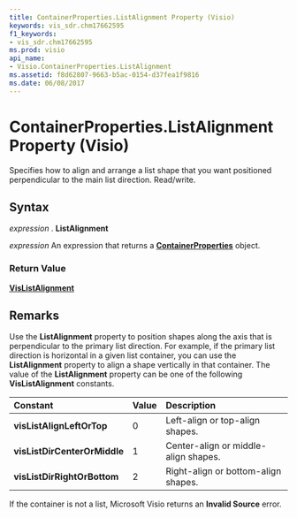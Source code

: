 ```yaml
---
title: ContainerProperties.ListAlignment Property (Visio)
keywords: vis_sdr.chm17662595
f1_keywords:
- vis_sdr.chm17662595
ms.prod: visio
api_name:
- Visio.ContainerProperties.ListAlignment
ms.assetid: f8d62807-9663-b5ac-0154-d37fea1f9816
ms.date: 06/08/2017
---
```



# ContainerProperties.ListAlignment Property (Visio)

Specifies how to align and arrange a list shape that you want positioned perpendicular to the main list direction. Read/write.


## Syntax

 _expression_ . **ListAlignment**

 _expression_ An expression that returns a **[ContainerProperties](Visio.ContainerProperties.md)** object.


### Return Value

 **[VisListAlignment](Visio.VisListAlignment.md)**


## Remarks

Use the  **ListAlignment** property to position shapes along the axis that is perpendicular to the primary list direction. For example, if the primary list direction is horizontal in a given list container, you can use the **ListAlignment** property to align a shape vertically in that container. The value of the **ListAlignment** property can be one of the following **VisListAlignment** constants.



|**Constant**|**Value**|**Description**|
|:-----|:-----|:-----|
| **visListAlignLeftOrTop**|0|Left-align or top-align shapes.|
| **visListDirCenterOrMiddle**|1|Center-align or middle-align shapes.|
| **visListDirRightOrBottom**|2|Right-align or bottom-align shapes.|
If the container is not a list, Microsoft Visio returns an  **Invalid Source** error.



